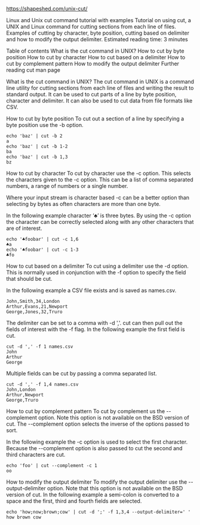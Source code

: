 https://shapeshed.com/unix-cut/

Linux and Unix cut command tutorial with examples
Tutorial on using cut, a UNIX and Linux command for cutting sections from each line of files. Examples of cutting by character, byte position, cutting based on delimiter and how to modify the output delimiter.
Estimated reading time: 3 minutes

Table of contents
What is the cut command in UNIX?
How to cut by byte position
How to cut by character
How to cut based on a delimiter
How to cut by complement pattern
How to modify the output delimiter
Further reading
cut man page

What is the cut command in UNIX?
The cut command in UNIX is a command line utility for cutting sections from each line of files and writing the result to standard output. It can be used to cut parts of a line by byte position, character and delimiter. It can also be used to cut data from file formats like CSV.

How to cut by byte position
To cut out a section of a line by specifying a byte position use the -b option.

    echo 'baz' | cut -b 2
    a
    echo 'baz' | cut -b 1-2
    ba
    echo 'baz' | cut -b 1,3
    bz
    
How to cut by character
To cut by character use the -c option. This selects the characters given to the -c option. This can be a list of comma separated numbers, a range of numbers or a single number.

Where your input stream is character based -c can be a better option than selecting by bytes as often characters are more than one byte.

In the following example character ‘♣’ is three bytes. By using the -c option the character can be correctly selected along with any other characters that are of interest.

    echo '♣foobar' | cut -c 1,6
    ♣a
    echo '♣foobar' | cut -c 1-3
    ♣fo
    
How to cut based on a delimiter
To cut using a delimiter use the -d option. This is normally used in conjunction with the -f option to specify the field that should be cut.

In the following example a CSV file exists and is saved as names.csv.

    John,Smith,34,London
    Arthur,Evans,21,Newport
    George,Jones,32,Truro
    
The delimiter can be set to a comma with -d ','. cut can then pull out the fields of interest with the -f flag. In the following example the first field is cut.

    cut -d ',' -f 1 names.csv
    John
    Arthur  
    George
    
Multiple fields can be cut by passing a comma separated list.

    cut -d ',' -f 1,4 names.csv
    John,London
    Arthur,Newport
    George,Truro
    
How to cut by complement pattern
To cut by complement us the --complement option. Note this option is not available on the BSD version of cut. The --complement option selects the inverse of the options passed to sort.

In the following example the -c option is used to select the first character. Because the --complement option is also passed to cut the second and third characters are cut.

    echo 'foo' | cut --complement -c 1
    oo
    
How to modify the output delimiter
To modify the output delimiter use the --output-delimiter option. Note that this option is not available on the BSD version of cut. In the following example a semi-colon is converted to a space and the first, third and fourth fields are selected.

    echo 'how;now;brown;cow' | cut -d ';' -f 1,3,4 --output-delimiter=' '
    how brown cow
